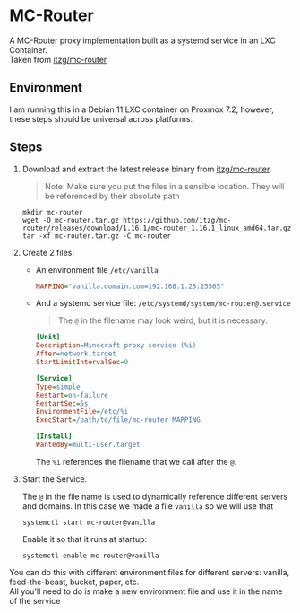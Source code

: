 # MC-Router

A MC-Router proxy implementation built as a systemd service in an LXC Container.  
Taken from [itzg/mc-router](https://github.com/itzg/mc-router)

## Environment

I am running this in a Debian 11 LXC container on Proxmox 7.2, however, these steps should be universal across platforms.

## Steps

1.  Download and extract the latest release binary from [itzg/mc-router](https://github.com/itzg/mc-router).

    >Note: Make sure you put the files in a sensible location. They will be referenced by their absolute path

    ```
    mkdir mc-router
    wget -O mc-router.tar.gz https://github.com/itzg/mc-router/releases/download/1.16.1/mc-router_1.16.1_linux_amd64.tar.gz 
    tar -xf mc-router.tar.gz -C mc-router
    ```

2.  Create 2 files: 

    -   An environment file `/etc/vanilla`
    
        ```ini
        MAPPING="vanilla.domain.com=192.168.1.25:25565"
        ```

    -   And a systemd service file: `/etc/systemd/system/mc-router@.service`

        > The `@` in the filename may look weird, but it is necessary.

        ```ini
        [Unit]
        Description=Minecraft proxy service (%i)
        After=network.target
        StartLimitIntervalSec=0

        [Service]
        Type=simple
        Restart=on-failure
        RestartSec=5s
        EnvironmentFile=/etc/%i
        ExecStart=/path/to/file/mc-router MAPPING

        [Install]
        WantedBy=multi-user.target
        ```

        The `%i` references the filename that we call after the `@`.
     

3.  Start the Service.

    The `@` in the file name is used to dynamically reference different servers and domains. In this case we made a file `vanilla` so we will use that
    
    
    ```
    systemctl start mc-router@vanilla
    ```

    Enable it so that it runs at startup:

    ```
    systemctl enable mc-router@vanilla
    ```

You can do this with different environment files for different servers: vanilla, feed-the-beast, bucket, paper, etc.  
All you'll need to do is make a new environment file and use it in the name of the service
